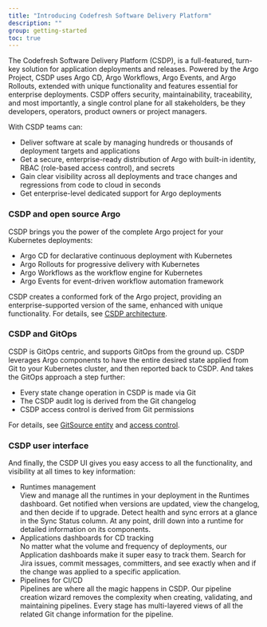 ```yaml
---
title: "Introducing Codefresh Software Delivery Platform"
description: ""
group: getting-started
toc: true
---
```


The Codefresh Software Delivery Platform (CSDP), is a full-featured, turn-key solution for application deployments and releases. Powered by the Argo Project, CSDP uses Argo CD, Argo Workflows, Argo Events, and Argo Rollouts, extended with unique functionality and features essential for enterprise deployments. CSDP offers security, maintainability, traceability, and most importantly, a single control plane for all stakeholders, be they developers, operators, product owners or project managers.
 
With CSDP teams can:
 
* Deliver software at scale by managing hundreds or thousands of deployment targets and applications
* Get a secure, enterprise-ready distribution of Argo with built-in identity, RBAC (role-based access control), and secrets
* Gain clear visibility across all deployments and trace changes and regressions from code to cloud in seconds
* Get enterprise-level dedicated support for Argo deployments
 
### CSDP and open source Argo
CSDP brings you the power of the complete Argo project for your Kubernetes deployments:  

* Argo CD for declarative continuous deployment with Kubernetes
* Argo Rollouts for progressive delivery with Kubernetes
* Argo Workflows as the workflow engine for Kubernetes
* Argo Events for event-driven workflow automation framework

CSDP creates a conformed fork of the Argo project, providing an enterprise-supported version of the same, enhanced with unique functionality.
For details, see [CSDP architecture](({{site.baseurl}}/docs/getting-started/architecture/)).

 
### CSDP and GitOps
CSDP is GitOps centric, and supports GitOps from the ground up. CSDP leverages Argo components to have the entire desired state applied from Git to your Kubernetes cluster, and then reported back to CSDP.  And takes the GitOps approach a step further:  

* Every state change operation in CSDP is made via Git  
* The CSDP audit log is derived from the Git changelog  
* CSDP access control is derived from Git permissions  

For details, see [GitSource entity]({{site.baseurl}}/docs/getting-started/entity-model) and [access control]({{site.baseurl}}/docs/administration/access-control).
 
### CSDP user interface
And finally, the CSDP UI gives you easy access to all the functionality, and visibility at all times to key information:  

* Runtimes management  
  View and manage all the runtimes in your deployment in the Runtimes dashboard. Get notified when versions are updated, view the changelog, and then decide if to upgrade. Detect health and sync errors at a glance in the Sync Status column. At any point, drill down into a runtime for detailed information on its components.
* Applications dashboards for CD tracking  
  No matter what the volume and frequency of deployments, our Application dashboards make it super easy to track them. Search for Jira issues, commit messages, committers, and see exactly when and if the change was applied to a specific application. 
* Pipelines for CI/CD  
  Pipelines are where all the magic happens in CSDP. Our pipeline creation wizard removes the complexity when creating, validating, and maintaining pipelines. Every stage has multi-layered views of all the related Git change information for the pipeline.  

